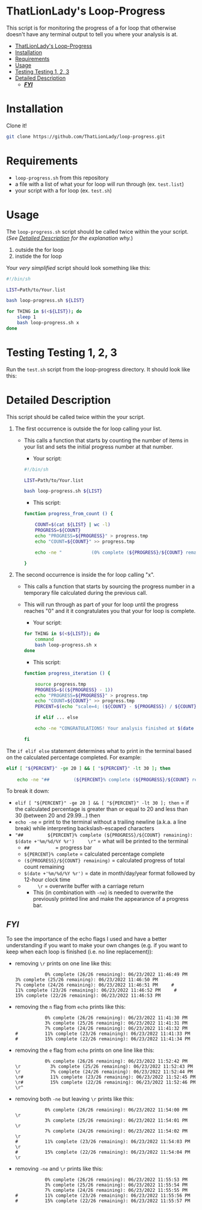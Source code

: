 # ThatLionLady's Loop-Progress
 
This script is for monitoring the progress of a for loop that otherwise doesn't have any terminal output to tell you where your analysis is at.

- [ThatLionLady's Loop-Progress](#thatlionladys-loop-progress)
- [Installation](#installation)
- [Requirements](#requirements)
- [Usage](#usage)
- [Testing Testing 1, 2, 3](#testing-testing-1-2-3)
- [Detailed Description](#detailed-description)
  - [***FYI***](#fyi)

# Installation

Clone it!

```sh
git clone https://github.com/ThatLionLady/loop-progress.git
```

# Requirements

- `loop-progress.sh` from this repository
- a file with a list of what your for loop will run through (ex. `test.list`)
- your script with a for loop (ex. `test.sh`)

# Usage

The `loop-progress.sh` script should be called twice within the your script.  
(*See [Detailed Description](#detailed-description) for the explanation why.*)
1. outside the for loop
2. instide the for loop

Your *very simplified* script should look something like this:

```sh
#!/bin/sh

LIST=Path/to/Your.list

bash loop-progress.sh ${LIST}

for THING in $(<${LIST}); do
	sleep 1
	bash loop-progress.sh x
done
```

# Testing Testing 1, 2, 3

Run the `test.sh` script from the loop-progress directory. It should look like this:




# Detailed Description

This script should be called twice within the your script.
1. The first occurrence is outside the for loop calling your list.
   - This calls a function that starts by counting the number of items in your list and sets the initial progress number at that number.
        - Your script:
  
        ```sh
        #!/bin/sh

        LIST=Path/to/Your.list

        bash loop-progress.sh ${LIST}
        ```
        - This script:

        ```sh
        function progress_from_count () {

            COUNT=$(cat ${LIST} | wc -l)
            PROGRESS=${COUNT}
            echo "PROGRESS=${PROGRESS}" > progress.tmp
            echo "COUNT=${COUNT}" >> progress.tmp

            echo -ne "           (0% complete (${PROGRESS}/${COUNT} remaining): $(date +'%m/%d/%Y %r')     \r"

        }
        ```

2. The second occurrence is inside the for loop calling "x".
   - This calls a function that starts by sourcing the progress number in a temporary file calculated during the previous call.
   - This will run through as part of your for loop until the progress reaches "0" and it it congratulates you that your for loop is complete.
        - Your script:
  
        ```sh
        for THING in $(<${LIST}); do
	        command
	        bash loop-progress.sh x
        done
        ```

        - This script:

        ```sh
        function progress_iteration () {

            source progress.tmp
            PROGRESS=$((${PROGRESS} - 1))
            echo "PROGRESS=${PROGRESS}" > progress.tmp
            echo "COUNT=${COUNT}" >> progress.tmp
            PERCENT=$(echo "scale=4; (${COUNT} - ${PROGRESS}) / ${COUNT} * 100" | bc | cut -d . -f 1)
    
            if elif ... else 

            echo -ne "CONGRATULATIONS! Your analysis finished at $(date +'%m/%d/%Y %r')"

        fi
        ```

The `if elif else` statement determines what to print in the terminal based on the calculated percentage completed. For example:

```sh
elif [ "${PERCENT}" -ge 20 ] && [ "${PERCENT}" -lt 30 ]; then
    
    echo -ne "##         (${PERCENT}% complete (${PROGRESS}/${COUNT} remaining): $(date +'%m/%d/%Y %r')     \r"
```

To break it down:
- `elif [ "${PERCENT}" -ge 20 ] && [ "${PERCENT}" -lt 30 ]; then` = if the calculated percentage is greater than or equal to 20 and less than 30 (between 20 and 29.99...) then
- `echo -ne` = print to the terminal without a trailing newline (a.k.a. a line break) while interpreting backslash-escaped characters
- `"##         ${PERCENT}% complete (${PROGRESS}/${COUNT} remaining): $(date +'%m/%d/%Y %r')     \r"` = what will be printed to the terminal
  - `##         ` = progress bar
  - `${PERCENT}% complete` = calculated percentage complete
  - `(${PROGRESS}/${COUNT} remaining)` = calculated progress of total count remaining
  - `$(date +'%m/%d/%Y %r')` = date in month/day/year format followed by 12-hour clock time
  - `     \r` = overwrite buffer with a carriage return
    - This (in combination with `-ne`) is needed to overwrite the previously printed line and make the appearance of a progress bar.

## ***FYI*** 
To see the importance of the echo flags I used and have a better understanding if you want to make your own changes (e.g. if you want to keep when each loop is finished (i.e. no line replacement)):

- removing `\r` prints on one line like this:

    ```
               0% complete (26/26 remaining): 06/23/2022 11:46:49 PM                3% complete (25/26 remaining): 06/23/2022 11:46:50 PM                7% complete (24/26 remaining): 06/23/2022 11:46:51 PM     #          11% complete (23/26 remaining): 06/23/2022 11:46:52 PM     #          15% complete (22/26 remaining): 06/23/2022 11:46:53 PM
    ```

- removing the `n` flag from `echo` prints like this:

    ```
               0% complete (26/26 remaining): 06/23/2022 11:41:30 PM
               3% complete (25/26 remaining): 06/23/2022 11:41:31 PM
               7% complete (24/26 remaining): 06/23/2022 11:41:32 PM
    #          11% complete (23/26 remaining): 06/23/2022 11:41:33 PM
    #          15% complete (22/26 remaining): 06/23/2022 11:41:34 PM
    ```

- removing the `e` flag from `echo` prints on one line like this:

    ```
               0% complete (26/26 remaining): 06/23/2022 11:52:42 PM     \r           3% complete (25/26 remaining): 06/23/2022 11:52:43 PM     \r           7% complete (24/26 remaining): 06/23/2022 11:52:44 PM     \r#          11% complete (23/26 remaining): 06/23/2022 11:52:45 PM     \r#          15% complete (22/26 remaining): 06/23/2022 11:52:46 PM     \r^
    ```

- removing both `-ne` but leaving `\r` prints like this:

    ```
               0% complete (26/26 remaining): 06/23/2022 11:54:00 PM     \r
               3% complete (25/26 remaining): 06/23/2022 11:54:01 PM     \r
               7% complete (24/26 remaining): 06/23/2022 11:54:02 PM     \r
    #          11% complete (23/26 remaining): 06/23/2022 11:54:03 PM     \r
    #          15% complete (22/26 remaining): 06/23/2022 11:54:04 PM     \r
    ```

- removing `-ne` and `\r` prints like this:

    ```
               0% complete (26/26 remaining): 06/23/2022 11:55:53 PM
               3% complete (25/26 remaining): 06/23/2022 11:55:54 PM
               7% complete (24/26 remaining): 06/23/2022 11:55:55 PM
    #          11% complete (23/26 remaining): 06/23/2022 11:55:56 PM
    #          15% complete (22/26 remaining): 06/23/2022 11:55:57 PM
    ```
